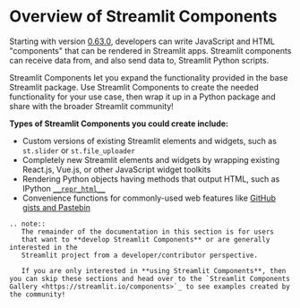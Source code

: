 # Overview of Streamlit Components

Starting with version [0.63.0](changelog.html#version-0-63-0), developers can write JavaScript and HTML "components" that can be rendered in Streamlit apps. Streamlit components can receive data from, and also send data to, Streamlit Python scripts.

Streamlit Components let you expand the functionality provided in the base Streamlit package. Use Streamlit Components to create the needed functionality for your use case, then wrap it up in a Python package and share with the broader Streamlit community!

**Types of Streamlit Components you could create include:**

- Custom versions of existing Streamlit elements and widgets, such as `st.slider` or `st.file_uploader`
- Completely new Streamlit elements and widgets by wrapping existing React.js, Vue.js, or other JavaScript widget toolkits
- Rendering Python objects having methods that output HTML, such as IPython [`__repr_html__`](https://ipython.readthedocs.io/en/stable/config/integrating.html#rich-display)
- Convenience functions for commonly-used web features like [GitHub gists and Pastebin](https://github.com/randyzwitch/streamlit-embedcode)

```eval_rst
.. note::
   The remainder of the documentation in this section is for users
   that want to **develop Streamlit Components** or are generally interested in the
   Streamlit project from a developer/contributor perspective.

   If you are only interested in **using Streamlit Components**, then you can skip these sections and head over to the `Streamlit Components Gallery <https://streamlit.io/components>`_ to see examples created by the community!
```
